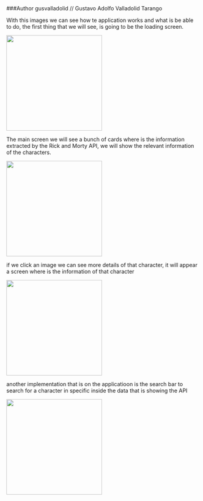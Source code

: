 <div>
  ###Author
  gusvalladolid // Gustavo Adolfo Valladolid Tarango
  
  
 With this images we can see how te application works and what is be able to do, the first thing that we will see, is going to be the loading screen.
  
  
 <img src='https://user-images.githubusercontent.com/81264925/159103506-b2a5cb5c-78f2-4227-8b1a-57c570d8b805.jpe' width="250">
  
  
 The main screen we will see a bunch of cards where is the information extracted by the Rick and Morty API, we will show the relevant information of the characters.
  
  
<img src='https://user-images.githubusercontent.com/81264925/159101876-bd512b55-0975-4f3d-9529-fb5b6f997e1a.jpeg' width="250">
  
  
 if we click an image we can see more details of that character, it will appear a screen where is the information of that character
  
  
<img src='https://user-images.githubusercontent.com/81264925/159101865-da472318-aa70-49ee-9f4d-a047a8208d0b.jpeg' width="250">
  
  
 another implementation that is on the applicatioon is the search bar to search for a character in specific inside the data that is showing the API 
  
  
<img src='https://user-images.githubusercontent.com/81264925/159101843-1f083063-0c2f-478f-a211-2daf74f3a089.jpeg' width="250">
</div>



